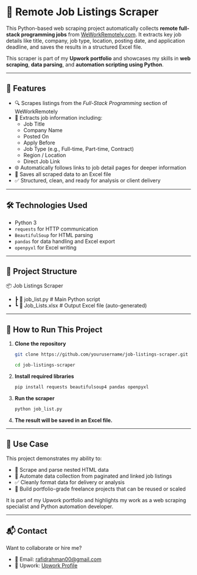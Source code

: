 # 💼 Remote Job Listings Scraper

This Python-based web scraping project automatically collects **remote full-stack programming jobs** from [WeWorkRemotely.com](https://weworkremotely.com). It extracts key job details like title, company, job type, location, posting date, and application deadline, and saves the results in a structured Excel file.

This scraper is part of my **Upwork portfolio** and showcases my skills in **web scraping**, **data parsing**, and **automation scripting using Python**.

---

## 🚀 Features

- 🔍 Scrapes listings from the *Full-Stack Programming* section of WeWorkRemotely
- 📄 Extracts job information including:
  - Job Title
  - Company Name
  - Posted On
  - Apply Before
  - Job Type (e.g., Full-time, Part-time, Contract)
  - Region / Location
  - Direct Job Link
- 🌐 Automatically follows links to job detail pages for deeper information
- 📁 Saves all scraped data to an Excel file
- ✅ Structured, clean, and ready for analysis or client delivery

---

## 🛠️ Technologies Used

- Python 3
- `requests` for HTTP communication
- `BeautifulSoup` for HTML parsing
- `pandas` for data handling and Excel export
- `openpyxl` for Excel writing

---

## 📁 Project Structure
📦 Job Listings Scraper
-  ┣ 📜 job_list.py # Main Python script
-  ┗ 📄 Job_Lists.xlsx # Output Excel file (auto-generated)

---

## 🧪 How to Run This Project

1. **Clone the repository**
   ```bash
   git clone https://github.com/yourusername/job-listings-scraper.git
   ```
   ```bash
   cd job-listings-scraper
   ```
2. **Install required libraries**
   ```bash
   pip install requests beautifulsoup4 pandas openpyxl
   ```
3. **Run the scraper**
   ```bash
   python job_list.py
   ```
4. **The result will be saved in an Excel file.**

---

## 🎯 Use Case
This project demonstrates my ability to:

-  🔧 Scrape and parse nested HTML data
- 🔁 Automate data collection from paginated and linked job listings
- ✅ Cleanly format data for delivery or analysis
- 💼 Build portfolio-grade freelance projects that can be reused or scaled

It is part of my Upwork portfolio and highlights my work as a web scraping specialist and Python automation developer.

---

## 📬 Contact
Want to collaborate or hire me?

- 📧 Email: rafidrahman00@gmail.com
- 🔗 Upwork: [Upwork Profile](https://www.upwork.com/freelancers/~01d564beb96daefba0?mp_source=share)


